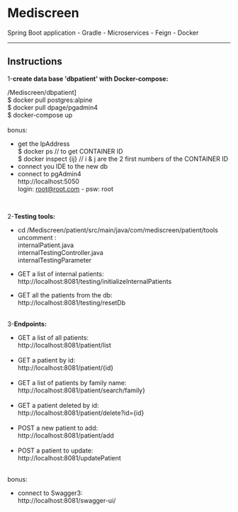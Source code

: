 # Mediscreen

Spring Boot application - Gradle - Microservices - Feign - Docker

---
**Instructions**
---

1-**create data base 'dbpatient' with Docker-compose:**<br>

/Mediscreen/dbpatient]<br>
$ docker pull postgres:alpine<br>
$ docker pull dpage/pgadmin4<br>
$ docker-compose up<br>
<br>
bonus:<br>
- get the IpAddress<br>
$ docker ps // to get CONTAINER ID<br>
$ docker inspect {ij} // i & j are the 2 first numbers of the CONTAINER ID<br>
- connect you IDE to the new db<br>
- connect to pgAdmin4<br>
http://localhost:5050 <br>
login: root@root.com - psw: root<br>
<br>

2-**Testing tools:**<br>

- cd /Mediscreen/patient/src/main/java/com/mediscreen/patient/tools <br>
  uncomment  : <br>
  internalPatient.java <br>
  internalTestingController.java <br>
  internalTestingParameter <br>

- GET a list of internal patients: <br>
  http://localhost:8081/testing/initializeInternalPatients
  <br>
- GET all the patients from the db: <br>
  http://localhost:8081/testing/resetDb
  <br>
  <br>

3-**Endpoints:**<br>

- GET a list of all patients:<br>
  http://localhost:8081/patient/list <br>
  <br>
- GET a patient by id: <br>
  http://localhost:8081/patient/{id} <br>
  <br>
- GET a list of patients by family name: <br>
  http://localhost:8081/patient/search/family} <br>
  <br>
- GET a patient deleted by id: <br>
  http://localhost:8081/patient/delete?id={id} <br>
  <br>
- POST a new patient to add:<br>
  http://localhost:8081/patient/add <br>
  <br>
- POST a patient to update:<br>
  http://localhost:8081/updatePatient <br>
  <br>

bonus:<br>
- connect to Swagger3: <br>
  http://localhost:8081/swagger-ui/ <br>
  <br>
